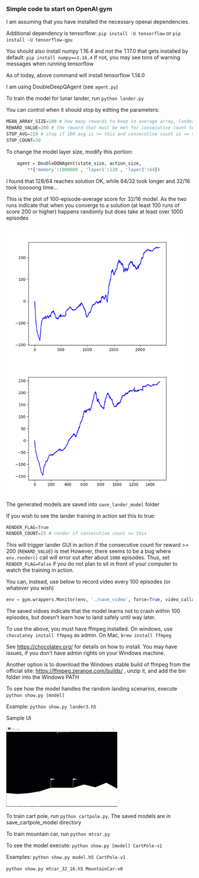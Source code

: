 ### Simple code to start on OpenAI gym
I am assuming that you have installed the necessary openai dependencies.

Additional dependency is tensorflow: `pip install -U tensorflow` or `pip install -U tensorflow-gpu`

You should also install numpy 1.16.4 and not the 1.17.0 that gets installed by default: `pip install numpy==1.16.4`
If not, you may see tons of warning messages when running tensorflow

As of today, above command will install tensorflow 1.14.0

I am using DoubleDeepQAgent (see `agent.py`)

To train the model for lunar lander, run
`python lander.py`

You can control when it should stop by editing the parameters:
```python
MEAN_ARRAY_SIZE=100 # how many rewards to keep in average array, lander=100
REWARD_VALUE=200 # the reward that must be met for consecutive count to increase, lander=200
STOP_AVG=210 # stop if 100 avg is >= this and consecutive count is >= STOP_COUNT, lander > 200
STOP_COUNT=30
```
To change the model layer size, modify this portion:
```python
    agent = DoubleDQNAgent(state_size, action_size, 
        **{'memory':1000000 , 'layer1':128 , 'layer2':64})
```
I found that 128/64 reaches solution OK, while 64/32 took longer and 32/16 took looooong time...

This is the plot of 100-episode-average score for 32/16 model.
As the two runs indicate that when you converge to a solution (at least 100 runs of score 200 or higher) happens randomly but does take at least over 1000 episodes

![plot](lunarlander-v2.png) ![plot2](run2.png)

The generated models are saved into `save_lander_model` folder

If you wish to see the lander training in action set this to true:
```python
RENDER_FLAG=True
RENDER_COUNT=25 # render if consecutive count >= this
```

This will trigger lander GUI in action if the consecutive count for reward >= 200 (`REWARD_VALUE`) is met
However, there seems to be a bug where `env.render()` call will error out after about `1000` episodes.
Thus, set `RENDER_FLAG=False` if you do not plan to sit in front of your computer to watch the training in action.

You can, instead, use below to record video every 100 episodes (or whatever you wish)
```python
env = gym.wrappers.Monitor(env, './save_video', force=True, video_callable=lambda episode_id: episode_id%100==0)
```
The saved vidoes indicate that the model learns not to crash within 100 episodes, but doesn't learn how to land safely until way later.

To use the above, you must have ffmpeg installed.  On windows, use `chocolatey install ffmpeg` as admin. On Mac, `brew install ffmpeg`

See https://chocolatey.org/ for details on how to install.  You may have issues, if you don't have admin rights on your Windows machine.

Another option is to download the Windows stable build of ffmpeg from the official site: https://ffmpeg.zeranoe.com/builds/ , unzip it, and add the bin folder into the Windows PATH

To see how the model handles the random landing scenarios, execute
`python show.py [model]`

Example: `python show.py lander3.h5`

Sample UI

![lander](lander.gif)


To train cart pole, run `python cartpole.py`.
The saved models are in save_cartpole_model directory

To train mountain car, run `python mtcar.py`

To see the model execute:
`python show.py [model] CartPole-v1`

Examples: 
`python show.py model.h5 CartPole-v1`

`python show.py mtcar_32_16.h5 MountainCar-v0`
